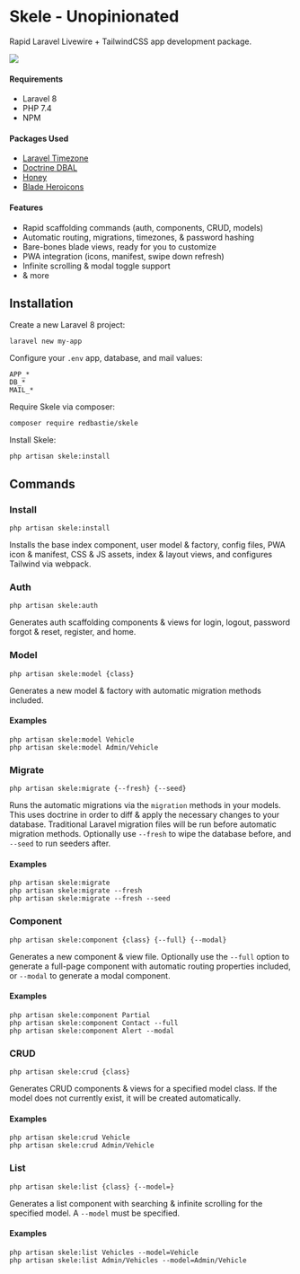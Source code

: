 # Skele - Unopinionated

Rapid Laravel Livewire + TailwindCSS app development package.

<a href="https://www.youtube.com/watch?v=lSh-PPZrN-A"><img src="https://i.imgur.com/aErc5Kt.png"></a>

#### Requirements

- Laravel 8
- PHP 7.4
- NPM

#### Packages Used

- [Laravel Timezone](https://github.com/jamesmills/laravel-timezone)
- [Doctrine DBAL](https://github.com/doctrine/dbal)
- [Honey](https://github.com/lukeraymonddowning/honey)
- [Blade Heroicons](https://github.com/blade-ui-kit/blade-heroicons)

#### Features

- Rapid scaffolding commands (auth, components, CRUD, models)
- Automatic routing, migrations, timezones, & password hashing
- Bare-bones blade views, ready for you to customize
- PWA integration (icons, manifest, swipe down refresh)
- Infinite scrolling & modal toggle support
- & more

## Installation

Create a new Laravel 8 project:

    laravel new my-app

Configure your `.env` app, database, and mail values:

    APP_*
    DB_*
    MAIL_*

Require Skele via composer:

    composer require redbastie/skele

Install Skele:

    php artisan skele:install

## Commands

### Install

    php artisan skele:install

Installs the base index component, user model & factory, config files, PWA icon & manifest, CSS & JS assets, index & layout views, and configures Tailwind via webpack.

### Auth

    php artisan skele:auth

Generates auth scaffolding components & views for login, logout, password forgot & reset, register, and home.

### Model

    php artisan skele:model {class}

Generates a new model & factory with automatic migration methods included.

#### Examples

    php artisan skele:model Vehicle
    php artisan skele:model Admin/Vehicle  

### Migrate

    php artisan skele:migrate {--fresh} {--seed}

Runs the automatic migrations via the `migration` methods in your models. This uses doctrine in order to diff & apply the necessary changes to your database. Traditional Laravel migration files will be run before automatic migration methods. Optionally use `--fresh` to wipe the database before, and `--seed` to run seeders after.

#### Examples

    php artisan skele:migrate
    php artisan skele:migrate --fresh
    php artisan skele:migrate --fresh --seed

### Component

    php artisan skele:component {class} {--full} {--modal}

Generates a new component & view file. Optionally use the `--full` option to generate a full-page component with automatic routing properties included, or `--modal` to generate a modal component.

#### Examples

    php artisan skele:component Partial
    php artisan skele:component Contact --full
    php artisan skele:component Alert --modal

### CRUD

    php artisan skele:crud {class}

Generates CRUD components & views for a specified model class. If the model does not currently exist, it will be created automatically.

#### Examples

    php artisan skele:crud Vehicle
    php artisan skele:crud Admin/Vehicle

### List

    php artisan skele:list {class} {--model=}

Generates a list component with searching & infinite scrolling for the specified model. A `--model` must be specified.

#### Examples

    php artisan skele:list Vehicles --model=Vehicle
    php artisan skele:list Admin/Vehicles --model=Admin/Vehicle
